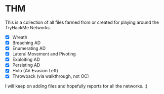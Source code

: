 # THM

This is a collection of all files farmed from or created for playing around the TryHackMe Networks.

- [x] Wreath
- [x] Breaching AD
- [x] Enumerating AD
- [x] Lateral Movement and Pivoting
- [x] Exploiting AD
- [x] Persisting AD
- [x] Holo (AV Evasion Left)
- [x] Throwback (via walkthrough, not OC)

I will keep on adding files and hopefully reports for all the networks. :)
